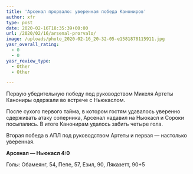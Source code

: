 ```yaml
---
title: 'Арсенал прорвало: уверенная победа Канониров'
author: xfr
type: post
date: 2020-02-16T18:35:39+00:00
url: /2020/02/16/arsenal-prorvalo/
image: /uploads/photo_2020-02-16_20-32-05-e1581878115911.jpg
yasr_overall_rating:
  - 0
  - 0
yasr_review_type:
  - Other
  - Other

---
```

Первую убедительную победу под руководством Микеля Артеты Канониры одержали во встрече с Ньюкаслом.

После сухого первого тайма, в котором гостям удавалось уверенно сдерживать атаку соперника, Арсенал надавил на Ньюкасл и Сороки посыпались. В итоге Канонирам удалось забить четыре гола.

Вторая победа в АПЛ под руководством Артеты и первая &#8212; настолько уверенная.

**Арсенал &#8212; Ньюкасл 4:0**
  
Голы: Обамеянг, 54, Пепе, 57, Езил, 90, Ляказетт, 90+5
